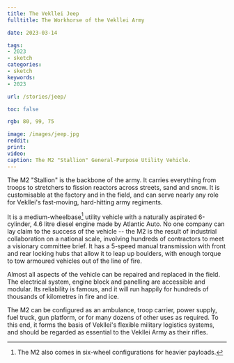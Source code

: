 ```yaml
---
title: The Vekllei Jeep
fulltitle: The Workhorse of the Vekllei Army

date: 2023-03-14

tags:
- 2023
- sketch
categories:
- sketch
keywords:
- 2023

url: /stories/jeep/

toc: false

rgb: 80, 99, 75

image: /images/jeep.jpg
reddit:
print:
video:
caption: The M2 "Stallion" General-Purpose Utility Vehicle.
---
```

The M2 "Stallion" is the backbone of the army. It carries everything from troops to stretchers to fission reactors across streets, sand and snow. It is customisable at the factory and in the field, and can serve nearly any role for Vekllei's fast-moving, hard-hitting army regiments.

It is a medium-wheelbase[^1] utility vehicle with a naturally aspirated 6-cylinder, 4.6 litre diesel engine made by Atlantic Auto. No one company can lay claim to the success of the vehicle -- the M2 is the result of industrial collaboration on a national scale, involving hundreds of contractors to meet a visionary committee brief. It has a 5-speed manual transmission with front and rear locking hubs that allow it to leap up boulders, with enough torque to tow armoured vehicles out of the line of fire.

Almost all aspects of the vehicle can be repaired and replaced in the field. The electrical system, engine block and panelling are accessible and modular. Its reliability is famous, and it will run happily for hundreds of thousands of kilometres in fire and ice.

The M2 can be configured as an ambulance, troop carrier, power supply, fuel truck, gun platform, or for many dozens of other uses as required. To this end, it forms the basis of Vekllei's flexible military logistics systems, and should be regarded as essential to the Vekllei Army as their rifles.

[^1]: The M2 also comes in six-wheel configurations for heavier payloads.